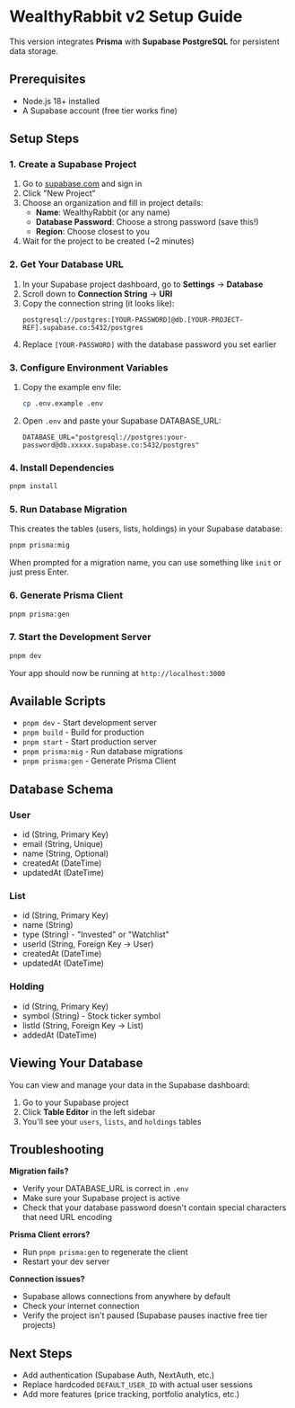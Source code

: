 # WealthyRabbit v2 Setup Guide

This version integrates **Prisma** with **Supabase PostgreSQL** for persistent data storage.

## Prerequisites

- Node.js 18+ installed
- A Supabase account (free tier works fine)

## Setup Steps

### 1. Create a Supabase Project

1. Go to [supabase.com](https://supabase.com) and sign in
2. Click "New Project"
3. Choose an organization and fill in project details:
   - **Name**: WealthyRabbit (or any name)
   - **Database Password**: Choose a strong password (save this!)
   - **Region**: Choose closest to you
4. Wait for the project to be created (~2 minutes)

### 2. Get Your Database URL

1. In your Supabase project dashboard, go to **Settings** → **Database**
2. Scroll down to **Connection String** → **URI**
3. Copy the connection string (it looks like):
   ```
   postgresql://postgres:[YOUR-PASSWORD]@db.[YOUR-PROJECT-REF].supabase.co:5432/postgres
   ```
4. Replace `[YOUR-PASSWORD]` with the database password you set earlier

### 3. Configure Environment Variables

1. Copy the example env file:
   ```bash
   cp .env.example .env
   ```

2. Open `.env` and paste your Supabase DATABASE_URL:
   ```env
   DATABASE_URL="postgresql://postgres:your-password@db.xxxxx.supabase.co:5432/postgres"
   ```

### 4. Install Dependencies

```bash
pnpm install
```

### 5. Run Database Migration

This creates the tables (users, lists, holdings) in your Supabase database:

```bash
pnpm prisma:mig
```

When prompted for a migration name, you can use something like `init` or just press Enter.

### 6. Generate Prisma Client

```bash
pnpm prisma:gen
```

### 7. Start the Development Server

```bash
pnpm dev
```

Your app should now be running at `http://localhost:3000`

## Available Scripts

- `pnpm dev` - Start development server
- `pnpm build` - Build for production
- `pnpm start` - Start production server
- `pnpm prisma:mig` - Run database migrations
- `pnpm prisma:gen` - Generate Prisma Client

## Database Schema

### User
- id (String, Primary Key)
- email (String, Unique)
- name (String, Optional)
- createdAt (DateTime)
- updatedAt (DateTime)

### List
- id (String, Primary Key)
- name (String)
- type (String) - "Invested" or "Watchlist"
- userId (String, Foreign Key → User)
- createdAt (DateTime)
- updatedAt (DateTime)

### Holding
- id (String, Primary Key)
- symbol (String) - Stock ticker symbol
- listId (String, Foreign Key → List)
- addedAt (DateTime)

## Viewing Your Database

You can view and manage your data in the Supabase dashboard:

1. Go to your Supabase project
2. Click **Table Editor** in the left sidebar
3. You'll see your `users`, `lists`, and `holdings` tables

## Troubleshooting

**Migration fails?**
- Verify your DATABASE_URL is correct in `.env`
- Make sure your Supabase project is active
- Check that your database password doesn't contain special characters that need URL encoding

**Prisma Client errors?**
- Run `pnpm prisma:gen` to regenerate the client
- Restart your dev server

**Connection issues?**
- Supabase allows connections from anywhere by default
- Check your internet connection
- Verify the project isn't paused (Supabase pauses inactive free tier projects)

## Next Steps

- Add authentication (Supabase Auth, NextAuth, etc.)
- Replace hardcoded `DEFAULT_USER_ID` with actual user sessions
- Add more features (price tracking, portfolio analytics, etc.)
